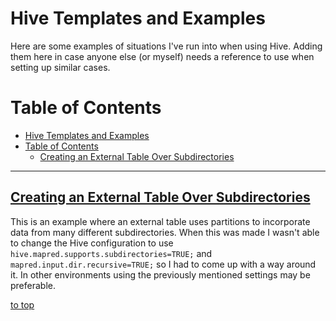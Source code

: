 # Hive Templates and Examples

Here are some examples of situations I've run into when using Hive. Adding them here in case anyone else (or myself) needs a reference to use when setting up similar cases.

# Table of Contents

- [Hive Templates and Examples](#hive-templates-and-examples)
- [Table of Contents](#table-of-contents)
    - [Creating an External Table Over Subdirectories](#creating-an-external-table-over-subdirectories)

-----

## [Creating an External Table Over Subdirectories](creating-external-table-over-subdirectories/README.md)

This is an example where an external table uses partitions to incorporate data from many different subdirectories. When this was made I wasn't able to change the Hive configuration to use `hive.mapred.supports.subdirectories=TRUE;` and `mapred.input.dir.recursive=TRUE;` so I had to come up with a way around it. In other environments using the previously mentioned settings may be preferable.

[to top](#hive-templates-and-examples)
